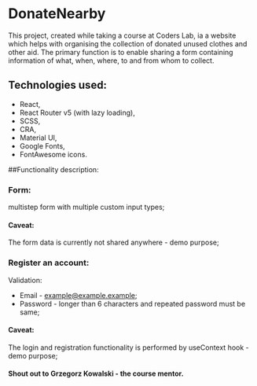 # DonateNearby

This project, created while taking a course at Coders Lab, ia a website which helps with organising the collection of donated unused clothes and other aid. The primary function is to enable sharing a form containing information of what, when, where, to and from whom to collect.



## Technologies used:
* React, 
* React Router v5 (with lazy loading), 
* SCSS, 
* CRA, 
* Material UI, 
* Google Fonts, 
* FontAwesome icons.

##Functionality description:

### Form:
multistep form with multiple custom input types;

#### Caveat:
The form data is currently not shared anywhere - demo purpose;

### Register an account:
Validation:
* Email - example@example.example;
* Password - longer than 6 characters and repeated password must be same;

#### Caveat:
The login and registration functionality is performed by useContext hook - demo purpose;


#### Shout out to Grzegorz Kowalski - the course mentor.
